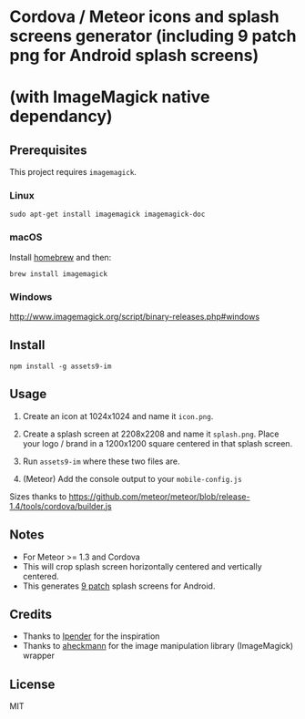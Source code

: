 # Cordova / Meteor icons and splash screens generator (including 9 patch png for Android splash screens)
# (with ImageMagick native dependancy)

## Prerequisites

This project requires `imagemagick`.

### Linux

```
sudo apt-get install imagemagick imagemagick-doc
```

### macOS

Install [homebrew](http://brew.sh/) and then:

```
brew install imagemagick
```

### Windows

http://www.imagemagick.org/script/binary-releases.php#windows

## Install

```
npm install -g assets9-im
```

## Usage

1. Create an icon at 1024x1024 and name it `icon.png`.

2. Create a splash screen at 2208x2208 and name it `splash.png`. Place your logo / brand in a 1200x1200 square centered in that splash screen.

3. Run `assets9-im` where these two files are.

4. (Meteor) Add the console output to your `mobile-config.js`

Sizes thanks to https://github.com/meteor/meteor/blob/release-1.4/tools/cordova/builder.js

## Notes

- For Meteor >= 1.3 and Cordova
- This will crop splash screen horizontally centered and vertically centered.
- This generates [9 patch](https://developer.android.com/guide/topics/graphics/2d-graphics.html#nine-patch) splash screens for Android.

## Credits

- Thanks to [Ipender](https://github.com/lpender/meteor-assets) for the inspiration
- Thanks to [aheckmann](https://github.com/aheckmann/gm) for the image manipulation library (ImageMagick) wrapper

## License

MIT